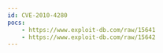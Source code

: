 ```yaml
---
id: CVE-2010-4280
pocs:
    - https://www.exploit-db.com/raw/15641
    - https://www.exploit-db.com/raw/15642
---
```

